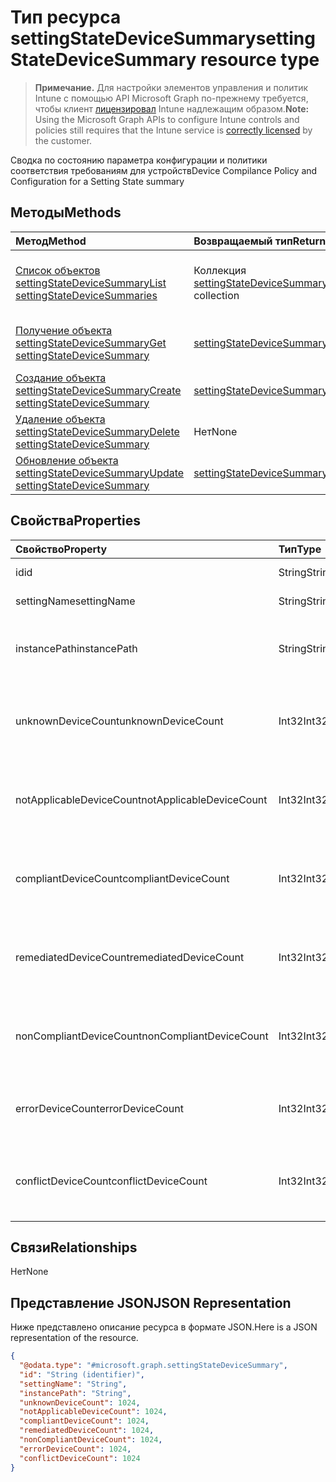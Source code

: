 # <a name="settingstatedevicesummary-resource-type"></a><span data-ttu-id="89755-101">Тип ресурса settingStateDeviceSummary</span><span class="sxs-lookup"><span data-stu-id="89755-101">settingStateDeviceSummary resource type</span></span>

> <span data-ttu-id="89755-102">**Примечание.** Для настройки элементов управления и политик Intune с помощью API Microsoft Graph по-прежнему требуется, чтобы клиент [лицензировал](https://go.microsoft.com/fwlink/?linkid=839381) Intune надлежащим образом.</span><span class="sxs-lookup"><span data-stu-id="89755-102">**Note:** Using the Microsoft Graph APIs to configure Intune controls and policies still requires that the Intune service is [correctly licensed](https://go.microsoft.com/fwlink/?linkid=839381) by the customer.</span></span>

<span data-ttu-id="89755-103">Сводка по состоянию параметра конфигурации и политики соответствия требованиям для устройств</span><span class="sxs-lookup"><span data-stu-id="89755-103">Device Compilance Policy and Configuration for a Setting State summary</span></span>
## <a name="methods"></a><span data-ttu-id="89755-104">Методы</span><span class="sxs-lookup"><span data-stu-id="89755-104">Methods</span></span>
|<span data-ttu-id="89755-105">Метод</span><span class="sxs-lookup"><span data-stu-id="89755-105">Method</span></span>|<span data-ttu-id="89755-106">Возвращаемый тип</span><span class="sxs-lookup"><span data-stu-id="89755-106">Return Type</span></span>|<span data-ttu-id="89755-107">Описание</span><span class="sxs-lookup"><span data-stu-id="89755-107">Description</span></span>|
|:---|:---|:---|
|[<span data-ttu-id="89755-108">Список объектов settingStateDeviceSummary</span><span class="sxs-lookup"><span data-stu-id="89755-108">List settingStateDeviceSummaries</span></span>](../api/intune_deviceconfig_settingstatedevicesummary_list.md)|<span data-ttu-id="89755-109">Коллекция [settingStateDeviceSummary](../resources/intune_deviceconfig_settingstatedevicesummary.md)</span><span class="sxs-lookup"><span data-stu-id="89755-109">[settingStateDeviceSummary](../resources/intune_deviceconfig_settingstatedevicesummary.md) collection</span></span>|<span data-ttu-id="89755-110">Список свойств и связей объектов [settingStateDeviceSummary](../resources/intune_deviceconfig_settingstatedevicesummary.md).</span><span class="sxs-lookup"><span data-stu-id="89755-110">List properties and relationships of the [settingStateDeviceSummary](../resources/intune_deviceconfig_settingstatedevicesummary.md) objects.</span></span>|
|[<span data-ttu-id="89755-111">Получение объекта settingStateDeviceSummary</span><span class="sxs-lookup"><span data-stu-id="89755-111">Get settingStateDeviceSummary</span></span>](../api/intune_deviceconfig_settingstatedevicesummary_get.md)|[<span data-ttu-id="89755-112">settingStateDeviceSummary</span><span class="sxs-lookup"><span data-stu-id="89755-112">settingStateDeviceSummary</span></span>](../resources/intune_deviceconfig_settingstatedevicesummary.md)|<span data-ttu-id="89755-113">Чтение свойств и связей объекта [settingStateDeviceSummary](../resources/intune_deviceconfig_settingstatedevicesummary.md).</span><span class="sxs-lookup"><span data-stu-id="89755-113">Read properties and relationships of [plannerTaskDetails](../resources/intune_deviceconfig_settingstatedevicesummary.md) object.</span></span>|
|[<span data-ttu-id="89755-114">Создание объекта settingStateDeviceSummary</span><span class="sxs-lookup"><span data-stu-id="89755-114">Create settingStateDeviceSummary</span></span>](../api/intune_deviceconfig_settingstatedevicesummary_create.md)|[<span data-ttu-id="89755-115">settingStateDeviceSummary</span><span class="sxs-lookup"><span data-stu-id="89755-115">settingStateDeviceSummary</span></span>](../resources/intune_deviceconfig_settingstatedevicesummary.md)|<span data-ttu-id="89755-116">Создание объекта [settingStateDeviceSummary](../resources/intune_deviceconfig_settingstatedevicesummary.md).</span><span class="sxs-lookup"><span data-stu-id="89755-116">Create a new [plannerBucket](../resources/intune_deviceconfig_settingstatedevicesummary.md) object.</span></span>|
|[<span data-ttu-id="89755-117">Удаление объекта settingStateDeviceSummary</span><span class="sxs-lookup"><span data-stu-id="89755-117">Delete settingStateDeviceSummary</span></span>](../api/intune_deviceconfig_settingstatedevicesummary_delete.md)|<span data-ttu-id="89755-118">Нет</span><span class="sxs-lookup"><span data-stu-id="89755-118">None</span></span>|<span data-ttu-id="89755-119">Удаляет объект [settingStateDeviceSummary](../resources/intune_deviceconfig_settingstatedevicesummary.md).</span><span class="sxs-lookup"><span data-stu-id="89755-119">Deletes a [settingStateDeviceSummary](../resources/intune_deviceconfig_settingstatedevicesummary.md).</span></span>|
|[<span data-ttu-id="89755-120">Обновление объекта settingStateDeviceSummary</span><span class="sxs-lookup"><span data-stu-id="89755-120">Update settingStateDeviceSummary</span></span>](../api/intune_deviceconfig_settingstatedevicesummary_update.md)|[<span data-ttu-id="89755-121">settingStateDeviceSummary</span><span class="sxs-lookup"><span data-stu-id="89755-121">settingStateDeviceSummary</span></span>](../resources/intune_deviceconfig_settingstatedevicesummary.md)|<span data-ttu-id="89755-122">Обновление свойств объекта [settingStateDeviceSummary](../resources/intune_deviceconfig_settingstatedevicesummary.md).</span><span class="sxs-lookup"><span data-stu-id="89755-122">Update the properties of a [calendar](../resources/intune_deviceconfig_settingstatedevicesummary.md) object.</span></span>|

## <a name="properties"></a><span data-ttu-id="89755-123">Свойства</span><span class="sxs-lookup"><span data-stu-id="89755-123">Properties</span></span>
|<span data-ttu-id="89755-124">Свойство</span><span class="sxs-lookup"><span data-stu-id="89755-124">Property</span></span>|<span data-ttu-id="89755-125">Тип</span><span class="sxs-lookup"><span data-stu-id="89755-125">Type</span></span>|<span data-ttu-id="89755-126">Описание</span><span class="sxs-lookup"><span data-stu-id="89755-126">Description</span></span>|
|:---|:---|:---|
|<span data-ttu-id="89755-127">id</span><span class="sxs-lookup"><span data-stu-id="89755-127">id</span></span>|<span data-ttu-id="89755-128">String</span><span class="sxs-lookup"><span data-stu-id="89755-128">String</span></span>|<span data-ttu-id="89755-129">Ключ объекта.</span><span class="sxs-lookup"><span data-stu-id="89755-129">Key of the setting.</span></span>|
|<span data-ttu-id="89755-130">settingName</span><span class="sxs-lookup"><span data-stu-id="89755-130">settingName</span></span>|<span data-ttu-id="89755-131">String</span><span class="sxs-lookup"><span data-stu-id="89755-131">String</span></span>|<span data-ttu-id="89755-132">Имя параметра</span><span class="sxs-lookup"><span data-stu-id="89755-132">Name of the setting.</span></span>|
|<span data-ttu-id="89755-133">instancePath</span><span class="sxs-lookup"><span data-stu-id="89755-133">instancePath</span></span>|<span data-ttu-id="89755-134">String</span><span class="sxs-lookup"><span data-stu-id="89755-134">String</span></span>|<span data-ttu-id="89755-135">Имя пути к экземпляру для параметра</span><span class="sxs-lookup"><span data-stu-id="89755-135">Name of the InstancePath for the setting</span></span>|
|<span data-ttu-id="89755-136">unknownDeviceCount</span><span class="sxs-lookup"><span data-stu-id="89755-136">unknownDeviceCount</span></span>|<span data-ttu-id="89755-137">Int32</span><span class="sxs-lookup"><span data-stu-id="89755-137">Int32</span></span>|<span data-ttu-id="89755-138">Количество неизвестных устройств для параметра</span><span class="sxs-lookup"><span data-stu-id="89755-138">Device Unkown count for the setting</span></span>|
|<span data-ttu-id="89755-139">notApplicableDeviceCount</span><span class="sxs-lookup"><span data-stu-id="89755-139">notApplicableDeviceCount</span></span>|<span data-ttu-id="89755-140">Int32</span><span class="sxs-lookup"><span data-stu-id="89755-140">Int32</span></span>|<span data-ttu-id="89755-141">Количество неприменимых устройств для параметра</span><span class="sxs-lookup"><span data-stu-id="89755-141">Device Not Applicable count for the setting</span></span>|
|<span data-ttu-id="89755-142">compliantDeviceCount</span><span class="sxs-lookup"><span data-stu-id="89755-142">compliantDeviceCount</span></span>|<span data-ttu-id="89755-143">Int32</span><span class="sxs-lookup"><span data-stu-id="89755-143">Int32</span></span>|<span data-ttu-id="89755-144">Количество соответствующих устройств для параметра</span><span class="sxs-lookup"><span data-stu-id="89755-144">Device Compliant count for the setting</span></span>|
|<span data-ttu-id="89755-145">remediatedDeviceCount</span><span class="sxs-lookup"><span data-stu-id="89755-145">remediatedDeviceCount</span></span>|<span data-ttu-id="89755-146">Int32</span><span class="sxs-lookup"><span data-stu-id="89755-146">Int32</span></span>|<span data-ttu-id="89755-147">Количество соответствующих устройств для параметра</span><span class="sxs-lookup"><span data-stu-id="89755-147">Device Compliant count for the setting</span></span>|
|<span data-ttu-id="89755-148">nonCompliantDeviceCount</span><span class="sxs-lookup"><span data-stu-id="89755-148">nonCompliantDeviceCount</span></span>|<span data-ttu-id="89755-149">Int32</span><span class="sxs-lookup"><span data-stu-id="89755-149">Int32</span></span>|<span data-ttu-id="89755-150">Количество несоответствующих устройств для параметра</span><span class="sxs-lookup"><span data-stu-id="89755-150">Device NonCompliant count for the setting</span></span>|
|<span data-ttu-id="89755-151">errorDeviceCount</span><span class="sxs-lookup"><span data-stu-id="89755-151">errorDeviceCount</span></span>|<span data-ttu-id="89755-152">Int32</span><span class="sxs-lookup"><span data-stu-id="89755-152">Int32</span></span>|<span data-ttu-id="89755-153">Количество ошибок устройств для параметра</span><span class="sxs-lookup"><span data-stu-id="89755-153">Device error count for the setting</span></span>|
|<span data-ttu-id="89755-154">conflictDeviceCount</span><span class="sxs-lookup"><span data-stu-id="89755-154">conflictDeviceCount</span></span>|<span data-ttu-id="89755-155">Int32</span><span class="sxs-lookup"><span data-stu-id="89755-155">Int32</span></span>|<span data-ttu-id="89755-156">Количество конфликтов устройств для параметра</span><span class="sxs-lookup"><span data-stu-id="89755-156">Device conflict error count for the setting</span></span>|

## <a name="relationships"></a><span data-ttu-id="89755-157">Связи</span><span class="sxs-lookup"><span data-stu-id="89755-157">Relationships</span></span>
<span data-ttu-id="89755-158">Нет</span><span class="sxs-lookup"><span data-stu-id="89755-158">None</span></span>
## <a name="json-representation"></a><span data-ttu-id="89755-159">Представление JSON</span><span class="sxs-lookup"><span data-stu-id="89755-159">JSON Representation</span></span>
<span data-ttu-id="89755-160">Ниже представлено описание ресурса в формате JSON.</span><span class="sxs-lookup"><span data-stu-id="89755-160">Here is a JSON representation of the resource.</span></span>
<!-- {
  "blockType": "resource",
  "keyProperty": "id",
  "@odata.type": "microsoft.graph.settingStateDeviceSummary"
}
-->
``` json
{
  "@odata.type": "#microsoft.graph.settingStateDeviceSummary",
  "id": "String (identifier)",
  "settingName": "String",
  "instancePath": "String",
  "unknownDeviceCount": 1024,
  "notApplicableDeviceCount": 1024,
  "compliantDeviceCount": 1024,
  "remediatedDeviceCount": 1024,
  "nonCompliantDeviceCount": 1024,
  "errorDeviceCount": 1024,
  "conflictDeviceCount": 1024
}
```



